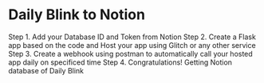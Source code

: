 # Daily Blink to Notion 


Step 1. Add your Database ID and Token from Notion
Step 2. Create a Flask app based on the code and Host your app using Glitch or any other service
Step 3. Create a webhook using postman to automatically call your hosted app daily on specificed time
Step 4. Congratulations! Getting Notion database of Daily Blink 
